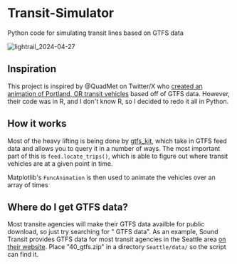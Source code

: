 # Transit-Simulator
Python code for simulating transit lines based on GTFS data

![lightrail_2024-04-27](https://github.com/moshobo/Transit-Simulator/assets/52591849/4c9e79bf-a73a-46db-9883-ecd77703e6da)

## Inspiration
This project is inspired by @QuadMet on Twitter/X who [created an animation of Portland, OR transit vehicles](https://twitter.com/quadmet/status/1768852830012805455?s=12&t=UdCSxpmnsn74xbyL8_LL1A) based off of GTFS data. However, their code was in R, and I don't know R, so I decided to redo it all in Python.

## How it works
Most of the heavy lifting is being done by [gtfs_kit](https://github.com/mrcagney/gtfs_kit), which take in GTFS feed data and allows you to query it in a number of ways. The most important part of this is `feed.locate_trips()`, which is able to figure out where transit vehicles are at a given point in time.

Matplotlib's `FuncAnimation` is then used to animate the vehicles over an array of times

## Where do I get GTFS data?
Most transite agencies will make their GTFS data availble for public download, so just try searching for "<city name> GTFS data". As an example, Sound Transit provides GTFS data for most transit agencies in the Seattle area [on their website](https://www.soundtransit.org/help-contacts/business-information/open-transit-data-otd/otd-downloads).  Place "40_gtfs.zip" in a directory `Seattle/data/` so the script can find it.
